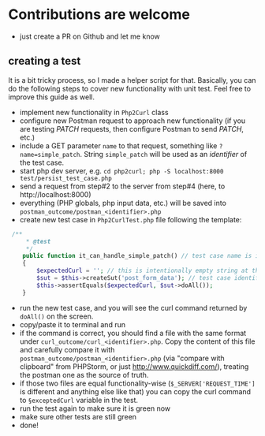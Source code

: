 # Contributions are welcome

* just create a PR on Github and let me know

## creating a test
It is a bit tricky process, so I made a helper script for that. Basically, you can do the following
steps to cover new functionality with unit test. Feel free to improve this guide as well.

* implement new functionality in `Php2Curl` class
* configure new Postman request to approach new functionality (if you are testing _PATCH_ requests, then configure Postman to send _PATCH_, etc.)
* include a GET parameter `name` to that request, something like `?name=simple_patch`. String `simple_patch` will be used as an _identifier_ of the test case.
* start php dev server, e.g. `cd php2curl; php -S localhost:8000 test/persist_test_case.php`
* send a request from step#2 to the server from step#4 (here, to http://localhost:8000)
* everything (PHP globals, php input data, etc.) will be saved into `postman_outcome/postman_<identifier>.php`
* create new test case in `Php2CurlTest.php` file following the template:
```php
 /**
     * @test
     */
    public function it_can_handle_simple_patch() // test case name is it_can_handle_<test case identifier>
    {
        $expectedCurl = ''; // this is intentionally empty string at the beginning
        $sut = $this->createSut('post_form_data'); // test case identifier here as an argument
        $this->assertEquals($expectedCurl, $sut->doAll());
    }
```
* run the new test case, and you will see the curl command returned by `doAll()` on the screen.
* copy/paste it to terminal and run
* if the command is correct, you should find a file with the same format under `curl_outcome/curl_<identifier>.php`. 
Copy the content of this file and carefully compare it
with `postman_outcome/postman_<identifier>.php` (via "compare with clipboard" from PHPStorm, or just http://www.quickdiff.com/), 
treating the postman one as the source of truth.
* if those two files are equal functionality-wise (`$_SERVER['REQUEST_TIME']` is different and anything else like that) 
you can copy the curl command to `§exceptedCurl` variable in the test.
* run the test again to make sure it is green now
* make sure other tests are still green
* done!
